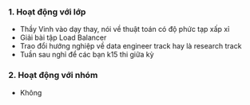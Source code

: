 ### 1. Hoạt động với lớp

- Thầy Vinh vào dạy thay, nói về thuật toán có độ phức tạp xấp xỉ
- Giải bài tập Load Balancer 
- Trao đổi hướng nghiệp về data engineer track hay là research track
- Tuần sau nghỉ để các bạn k15 thi giữa kỳ
### 2. Hoạt động với nhóm 

- Không